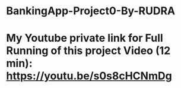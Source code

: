 # BankingApp-Project0-By-RUDRA
# My Youtube private link for Full Running of this project Video   (12 min): https://youtu.be/s0s8cHCNmDg
